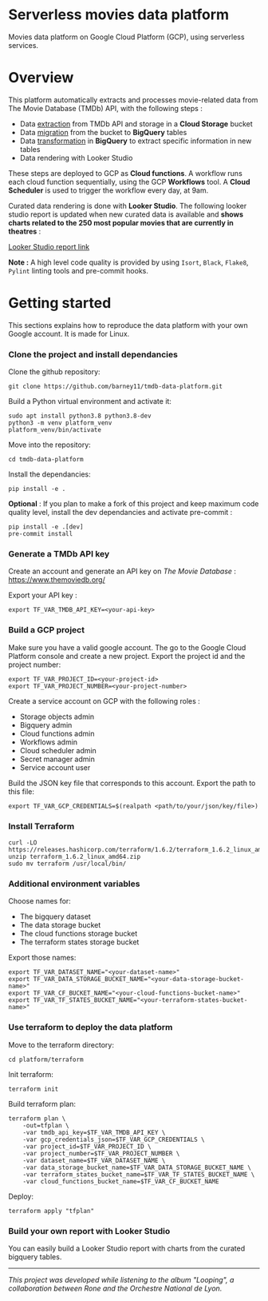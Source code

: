 # Serverless movies data platform
Movies data platform on Google Cloud Platform (GCP), using serverless services.

# Overview

This platform automatically extracts and processes movie-related data from The Movie Database (TMDb) API, with the following steps :

- Data <u>extraction</u> from TMDb API and storage in a __Cloud Storage__ bucket
- Data <u>migration</u> from the bucket to __BigQuery__ tables
- Data <u>transformation</u> in __BigQuery__ to extract specific information in new tables
- Data rendering with Looker Studio

These steps are deployed to GCP as __Cloud functions__. A workflow runs each cloud function sequentially, using the GCP __Workflows__ tool. A __Cloud Scheduler__ is used to trigger the workflow every day, at 9am.

Curated data rendering is done with __Looker Studio__. The following looker studio report is updated when new curated data is available and __shows charts related to the 250 most popular movies that are currently in theatres__ : 

[Looker Studio report link](https://lookerstudio.google.com/reporting/734e22f6-09ae-4210-a47d-40d88755ebb2)

__Note :__ A high level code quality is provided by using `Isort`, `Black`, `Flake8`, `Pylint` linting tools and pre-commit hooks. 

# Getting started

This sections explains how to reproduce the data platform with your own Google account. It is made for Linux.

### Clone the project and install dependancies

Clone the github repository:

```
git clone https://github.com/barney11/tmdb-data-platform.git
```

Build a Python virtual environment and activate it:

```
sudo apt install python3.8 python3.8-dev
python3 -m venv platform_venv
platform_venv/bin/activate
```

Move into the repository:

```
cd tmdb-data-platform
```

Install the dependancies:

```
pip install -e .
```

__Optional__ : If you plan to make a fork of this project and keep maximum code quality level, install the dev dependancies and activate pre-commit :

```
pip install -e .[dev]
pre-commit install
```

### Generate a TMDb API key

Create an account and generate an API key on _The Movie Database_ : https://www.themoviedb.org/

Export your API key :

```
export TF_VAR_TMDB_API_KEY=<your-api-key>
```

### Build a GCP project

Make sure you have a valid google account. The go to the Google Cloud Platform console and create a new project. Export the project id and the project number:

```
export TF_VAR_PROJECT_ID=<your-project-id>
export TF_VAR_PROJECT_NUMBER=<your-project-number>
```

Create a service account on GCP with the following roles :

- Storage objects admin
- Bigquery admin
- Cloud functions admin
- Workflows admin
- Cloud scheduler admin
- Secret manager admin
- Service account user

Build the JSON key file that corresponds to this account. Export the path to this file:

```
export TF_VAR_GCP_CREDENTIALS=$(realpath <path/to/your/json/key/file>)
```

### Install Terraform

```
curl -LO https://releases.hashicorp.com/terraform/1.6.2/terraform_1.6.2_linux_amd64.zip
unzip terraform_1.6.2_linux_amd64.zip
sudo mv terraform /usr/local/bin/
```

### Additional environment variables

Choose names for:

- The bigquery dataset
- The data storage bucket
- The cloud functions storage bucket
- The terraform states storage bucket

Export those names:

```
export TF_VAR_DATASET_NAME="<your-dataset-name>"
export TF_VAR_DATA_STORAGE_BUCKET_NAME="<your-data-storage-bucket-name>"
export TF_VAR_CF_BUCKET_NAME="<your-cloud-functions-bucket-name>"
export TF_VAR_TF_STATES_BUCKET_NAME="<your-terraform-states-bucket-name>"
```

### Use terraform to deploy the data platform

Move to the terraform directory:

```
cd platform/terraform
```

Init terraform:

```
terraform init
```

Build terraform plan:

```
terraform plan \
    -out=tfplan \
    -var tmdb_api_key=$TF_VAR_TMDB_API_KEY \
    -var gcp_credentials_json=$TF_VAR_GCP_CREDENTIALS \
    -var project_id=$TF_VAR_PROJECT_ID \
    -var project_number=$TF_VAR_PROJECT_NUMBER \
    -var dataset_name=$TF_VAR_DATASET_NAME \
    -var data_storage_bucket_name=$TF_VAR_DATA_STORAGE_BUCKET_NAME \
    -var terraform_states_bucket_name=$TF_VAR_TF_STATES_BUCKET_NAME \
    -var cloud_functions_bucket_name=$TF_VAR_CF_BUCKET_NAME
```

Deploy:

```
terraform apply "tfplan"
```

### Build your own report with Looker Studio

You can easily build a Looker Studio report with charts from the curated bigquery tables.

---
_This project was developed while listening to the album "Looping", a collaboration between Rone and the Orchestre National de Lyon._
